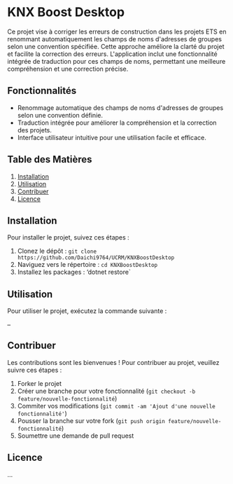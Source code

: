 # KNX Boost Desktop
Ce projet vise à corriger les erreurs de construction dans les projets ETS en renommant automatiquement les champs de noms d'adresses de groupes selon une convention spécifiée. Cette approche améliore la clarté du projet et facilite la correction des erreurs. L'application inclut une fonctionnalité intégrée de traduction pour ces champs de noms, permettant une meilleure compréhension et une correction précise.
## Fonctionnalités
* Renommage automatique des champs de noms d'adresses de groupes selon une convention définie.
* Traduction intégrée pour améliorer la compréhension et la correction des projets.
* Interface utilisateur intuitive pour une utilisation facile et efficace.


## Table des Matières 
1. [Installation](#installation)
2. [Utilisation](#utilisation)
3. [Contribuer](#contribuer)
4. [Licence](#licence)

## Installation
Pour installer le projet, suivez ces étapes : 
1. Clonez le dépôt : `git clone https://github.com/Daichi9764/UCRM/KNXBoostDesktop`
2. Naviguez vers le répertoire : `cd KNXBoostDesktop`
3. Installez les packages : ‘dotnet restore`

## Utilisation 
Pour utiliser le projet, exécutez la commande suivante :
```bash
…
```

## Contribuer 
Les contributions sont les bienvenues ! Pour contribuer au projet, veuillez suivre ces étapes : 
1. Forker le projet 
2. Créer une branche pour votre fonctionnalité (`git checkout -b feature/nouvelle-fonctionnalité`) 
3. Commiter vos modifications (`git commit -am 'Ajout d'une nouvelle fonctionnalité'`) 
4. Pousser la branche sur votre fork (`git push origin feature/nouvelle-fonctionnalité`) 
5. Soumettre une demande de pull request

## Licence 
…

